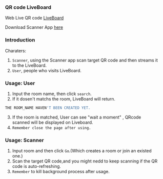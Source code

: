 ### QR code LiveBoard
Web Live QR code  [LiveBoard](http://shareqr.ga/)

Download Scanner App [here](https://github.com/dankerri/Qrcode-LiveBoard/releases)

### Introduction
Charaters:
1. `Scanner`, using the Scanner app scan target QR code and then streams it to the LiveBoard.
2. `User`, people who visits LiveBoard.

### Usage: User
1. Input the room name, then click `search`.
2. If it dosen't matchs the room, LiveBoard will return.
```bash
THE ROOM_NAME HAVEN'T BEEN CREATED YET.
```
3. If the room is matched, User can see "wait a moment" , QRcode scanned will be displayed on Liveboard.
4. `Remember close the page after using.`

### Usage: Scanner
1. Input room and then click `Go`.(Which creates a room or join an existed one.)
2. Scan the target QR code,and you might nedd to keep scanning if the QR code is auto-refreshing.
3. `Remember` to kill background process after usage.
